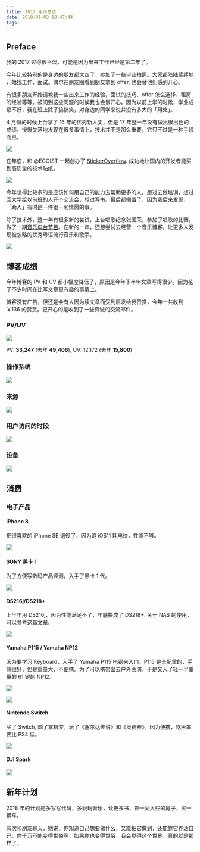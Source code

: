 ```yaml
---
title: 2017 年终总结
date: 2018-01-03 18:47:44
tags:
---
```

## Preface

我的 2017 过得很平淡，可能是因为出来工作已经是第二年了。

今年比较特别的是身边的朋友都大四了，参加了一些毕业拍照。大家都陆陆续续地开始找工作，面试。偶尔在朋友圈看到朋友拿到 offer, 也会替他们感到开心。

有很多朋友开始请教我一些出来工作的经验，面试的技巧、offer 怎么选择、租房的经验等等。被问到这些问题的时候我也会很开心。因为以前上学的时候，学业成绩不好，我在班上除了搞搞笑，对身边的同学来说并没有多大的「用处」。

4 月份的时候上台拿了 16 年的优秀新人奖，但是 17 年整一年没有做出很出色的成绩。慢慢失落地发现在很多事情上，技术并不是那么重要，它只不过是一种手段而已。

![](https://ws3.sinaimg.cn/large/006tKfTcgy1fn3migpdnvj30tx0txaf6.jpg)

在年底，和 @EGOIST 一起创办了 [StickerOverflow](https://stickeroverflow.org). 成功地让国内的开发者能买到高质量的技术贴纸。

![](https://ws1.sinaimg.cn/large/006tKfTcgy1fn3n2vutcoj30u00u0nah.jpg)

今年想得比较多的是应该如何用自己的能力去帮助更多的人。想过去做培训，想过回大学给以前班的人开个交流会，想过写书。最后都搁置了，因为我后来发现，「助人」有时是一件很一厢情愿的事。

除了技术外，这一年有很多新的尝试，上台唱歌纪念张国荣，参加了唱歌的比赛，做了一期[音乐电台节目](http://music.163.com/#/djradio?id=350672104)。在新的一年，还想尝试去经营一个音乐博客，让更多人发现被忽略的优秀粤语流行音乐和歌手。

![](https://ws3.sinaimg.cn/large/006tKfTcgy1fn3mgojgc1j30qo0xcafi.jpg)

## 博客成绩

今年博客的 PV 和 UV 都小幅度降低了，原因是今年下半年文章写得很少。因为花了不少时间在比写文章更有趣的事情上。

博客没有广告，但还是会有人因为读文章而受到启发给我赞赏，今年一共收到 ￥136 的赞赏。更开心的是收到了一些真诚的交流邮件。

### PV/UV

![](https://ws4.sinaimg.cn/large/006tKfTcgy1fn2ebqiqbhj31kw0jvn2k.jpg)

PV: **33,247** (去年 **49,406**), UV: 12,172 (去年 **15,800**)

### 操作系统

![](https://ws1.sinaimg.cn/large/006tKfTcgy1fn2ec5tdhoj31f00hedhz.jpg)

### 来源

![](https://ws2.sinaimg.cn/large/006tKfTcgy1fn2ehoxfhzj316y0ks771.jpg)

### 用户访问的时段

![](https://ws3.sinaimg.cn/large/006tKfTcgy1fn2ek8wd91j30j60v43zv.jpg)

### 设备

![](https://ws4.sinaimg.cn/large/006tKfTcgy1fn2ekpdlnwj30iu0v4q4x.jpg)

## 消费

### 电子产品

#### iPhone 8

把很喜欢的 iPhone SE 退役了，因为跑 iOS11 耗电快，性能不够。

![](https://ws2.sinaimg.cn/large/006tKfTcgy1fn3mzigtncj31ja17uaqe.jpg)

#### SONY 黑卡 1

为了方便写数码产品评测，入手了黑卡 1 代。

![](https://ws2.sinaimg.cn/large/006tKfTcgy1fn3n6gqyzaj30u00u0gqv.jpg)

#### DS216j/DS218+

上半年用 DS216j，因为性能满足不了，年底换成了 DS218+. 关于 NAS 的使用，可以参考[这篇文章](/blog/synology-ds216j-exp/).

![](https://ws4.sinaimg.cn/large/006tKfTcgy1fn3n2gyl48j31kw16o19e.jpg)

#### Yamaha P115 / Yamaha NP12

因为要学习 Keyboard，入手了 Yamaha P115 电钢来入门。P115 是全配重的，手感很好，但是重量大，不便携。为了可以携带出去户外表演，于是又入了轻一半重量的 61 键的 NP12。

![](https://ws3.sinaimg.cn/large/006tKfTcgy1fn3mz45nepj31kw16oqew.jpg)

![](https://ws2.sinaimg.cn/large/006tKfTcgy1fn3mym8w5vj30u00u2481.jpg)

#### Nintendo Switch

买了 Switch, 圆了掌机梦，玩了《塞尔达传说》和《奥德赛》。因为便携，吃灰率要比 PS4 低。

![](https://ws4.sinaimg.cn/large/006tKfTcgy1fn3n20mksej31kw16mu07.jpg)

#### DJI Spark

![](https://ws1.sinaimg.cn/large/006tKfTcgy1fn3n6wgqt5j31d81d8ndh.jpg)

## 新年计划

2018 年的计划是多写写代码，多玩玩音乐，读更多书，换一间大些的房子，买一辆车。

有次和朋友聊天，她说，你知道自己想要做什么，又能把它做到，还能靠它养活自己。你千万不能变得世俗啊，如果你也变得世俗，我会觉得这个世界，真的就是那样了。

